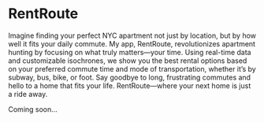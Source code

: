 # RentRoute

Imagine finding your perfect NYC apartment not just by location, but by how well it fits your daily commute. My app, RentRoute, revolutionizes apartment hunting by focusing on what truly matters—your time. Using real-time data and customizable isochrones, we show you the best rental options based on your preferred commute time and mode of transportation, whether it’s by subway, bus, bike, or foot. Say goodbye to long, frustrating commutes and hello to a home that fits your life. RentRoute—where your next home is just a ride away.

Coming soon...
